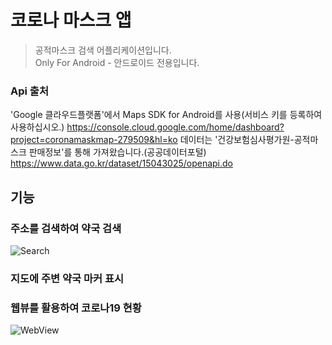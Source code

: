 # 코로나 마스크 앱
> 공적마스크 검색 어플리케이션입니다.   
> Only For Android - 안드로이드 전용입니다.
### Api 출처
'Google 클라우드플랫폼'에서 Maps SDK for Android를 사용(서비스 키를 등록하여 사용하십시오.)
https://console.cloud.google.com/home/dashboard?project=coronamaskmap-279509&hl=ko
데이터는 '건강보험심사평가원-공적마스크 판매정보'를 통해 가져왔습니다.(공공데이터포털) https://www.data.go.kr/dataset/15043025/openapi.do
## 기능
### 주소를 검색하여 약국 검색
![Search](https://user-images.githubusercontent.com/63217165/83959724-71cf8e80-a8bb-11ea-8038-b3f53f3fc7f4.PNG)
### 지도에 주변 약국 마커 표시

### 웹뷰를 활용하여 코로나19 현황
![WebView](https://user-images.githubusercontent.com/63217165/83959727-75631580-a8bb-11ea-8706-cc63660fb337.PNG)
